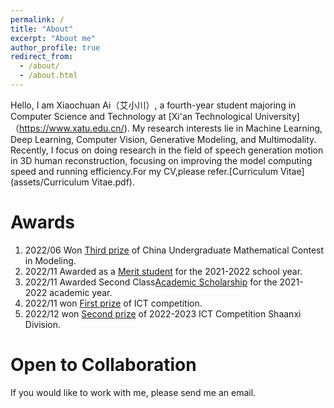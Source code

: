 ```yaml
---
permalink: /
title: "About"
excerpt: "About me"
author_profile: true
redirect_from: 
  - /about/
  - /about.html
---
```


Hello, I am Xiaochuan Ai（艾小川）, a fourth-year student majoring in Computer Science and Technology at [Xi'an Technological University]（https://www.xatu.edu.cn/). My research interests lie in Machine Learning, Deep Learning, Computer Vision, Generative Modeling, and Multimodality. Recently, I focus on doing research in the field of speech generation motion in 3D human reconstruction, focusing on improving the model computing speed and running efficiency.For my CV,please refer.[Curriculum Vitae](assets/Curriculum Vitae.pdf).



Awards
======
1. 2022/06 Won [Third prize](images/微信图片_202307192028502.jpg) of China Undergraduate Mathematical Contest in Modeling.
2. 2022/11 Awarded as a [Merit student](images/微信图片_20230719202850.jpg) for the 2021-2022 school year.
3. 2022/11 Awarded Second Class[Academic Scholarship](images/微信图片_202307192028501.jpg) for the 2021- 2022 academic year.
4. 2022/11 won [First prize](images/微信图片_202307192028511.jpg) of ICT competition.
5. 2022/12 won [Second prize](images/微信图片_20230719202851.jpg) of 2022-2023  ICT Competition Shaanxi Division.
   



Open to Collaboration
======
If you would like to work with me, please send me an email.


